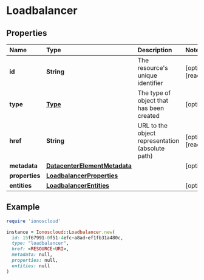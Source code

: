 # Loadbalancer

## Properties

| Name | Type | Description | Notes |
| :--- | :--- | :--- | :--- |
| **id** | **String** | The resource's unique identifier | \[optional\]\[readonly\] |
| **type** | [**Type**](type.md) | The type of object that has been created | \[optional\] |
| **href** | **String** | URL to the object representation \(absolute path\) | \[optional\]\[readonly\] |
| **metadata** | [**DatacenterElementMetadata**](datacenterelementmetadata.md) |  | \[optional\] |
| **properties** | [**LoadbalancerProperties**](loadbalancerproperties.md) |  |  |
| **entities** | [**LoadbalancerEntities**](loadbalancerentities.md) |  | \[optional\] |

## Example

```ruby
require 'ionoscloud'

instance = Ionoscloud::Loadbalancer.new(
  id: 15f67991-0f51-4efc-a8ad-ef1fb31a480c,
  type: "loadbalancer",
  href: <RESOURCE-URI>,
  metadata: null,
  properties: null,
  entities: null
)
```

